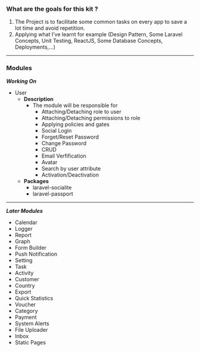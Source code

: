 ### What are the goals for this kit ? 

  1. The Project is to facilitate some common tasks on every app to save a lot time and avoid repetition.  
  2. Applying what I’ve learnt for example (Design Pattern, Some Laravel Concepts, Unit Testing, ReactJS, Some Database Concepts, Deployments,...)

________

### Modules

_**Working On**_

* User
  * **Description**
    * The module will be responsible for 
      * Attaching/Detaching role to user
      * Attaching/Detaching permissions to role
      * Applying policies and gates
      * Social Login
      * Forget/Reset Password
      * Change Password
      * CRUD
      * Email Verfification
      * Avatar
      * Search by user attribute
      * Activation/Deactivation 
   * **Packages**
     * laravel-socialite 
     * laravel-passport
________

_**Later Modules**_
* Calendar
* Logger
* Report
* Graph
* Form Builder
* Push Notification
* Setting
* Task
* Activity
* Customer
* Country
* Export
* Quick Statistics
* Voucher
* Category
* Payment
* System Alerts
* File Uploader
* Inbox
* Static Pages

